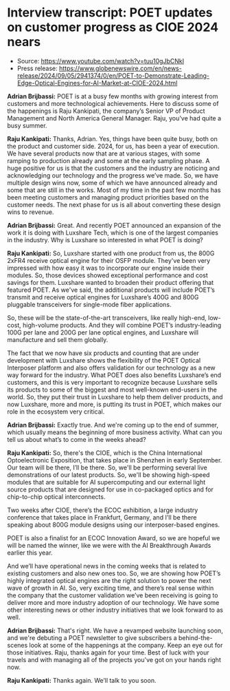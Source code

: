 # Interview transcript: POET updates on customer progress as CIOE 2024 nears

- Source: <https://www.youtube.com/watch?v=tuu10gJbCNkI>
- Press release: <https://www.globenewswire.com/en/news-release/2024/09/05/2941374/0/en/POET-to-Demonstrate-Leading-Edge-Optical-Engines-for-AI-Market-at-CIOE-2024.html>

**Adrian Brijbassi:** POET is at a busy few months with growing interest from customers and more technological achievements. Here to discuss some of the happenings is Raju Kankipati, the company’s Senior VP of Product Management and North America General Manager. Raju, you’ve had quite a busy summer.

**Raju Kankipati:** Thanks, Adrian. Yes, things have been quite busy, both on the product and customer side. 2024, for us, has been a year of execution. We have several products now that are at various stages, with some ramping to production already and some at the early sampling phase. A huge positive for us is that the customers and the industry are noticing and acknowledging our technology and the progress we’ve made. So, we have multiple design wins now, some of which we have announced already and some that are still in the works. Most of my time in the past few months has been meeting customers and managing product priorities based on the customer needs. The next phase for us is all about converting these design wins to revenue.

**Adrian Brijbassi:** Great. And recently POET announced an expansion of the work it is doing with Luxshare Tech, which is one of the largest companies in the industry. Why is Luxshare so interested in what POET is doing?

**Raju Kankipati:** So, Luxshare started with one product from us, the 800G 2xFR4 receive optical engine for their OSFP module. They've been very impressed with how easy it was to incorporate our engine inside their modules. So, those devices showed exceptional performance and cost savings for them. Luxshare wanted to broaden their product offering that featured POET. As we've said, the additional products will include POET’s transmit and receive optical engines for Luxshare’s 400G and 800G pluggable transceivers for single-mode fiber applications.

So, these will be the state-of-the-art transceivers, like really high-end, low-cost, high-volume products. And they will combine POET’s industry-leading 100G per lane and 200G per lane optical engines, and Luxshare will manufacture and sell them globally.

The fact that we now have six products and counting that are under development with Luxshare shows the flexibility of the POET Optical Interposer platform and also offers validation for our technology as a new way forward for the industry. What POET does also benefits Luxshare’s end customers, and this is very important to recognize because Luxshare sells its products to some of the biggest and most well-known end-users in the world. So, they put their trust in Luxshare to help them deliver products, and now Luxshare, more and more, is putting its trust in POET, which makes our role in the ecosystem very critical.

**Adrian Brijbassi:** Exactly true. And we're coming up to the end of summer, which usually means the beginning of more business activity. What can you tell us about what’s to come in the weeks ahead?

**Raju Kankipati:** So, there's the CIOE, which is the China International Optoelectronic Exposition, that takes place in Shenzhen in early September. Our team will be there, I’ll be there. So, we'll be performing several live demonstrations of our latest products. So, we'll be showing high-speed modules that are suitable for AI supercomputing and our external light source products that are designed for use in co-packaged optics and for chip-to-chip optical interconnects. 

Two weeks after CIOE, there’s the ECOC exhibition, a large industry conference that takes place in Frankfurt, Germany, and I'll be there speaking about 800G module designs using our interposer-based engines.

POET is also a finalist for an ECOC Innovation Award, so we are hopeful we will be named the winner, like we were with the AI Breakthrough Awards earlier this year.

And we’ll have operational news in the coming weeks that is related to existing customers and also new ones too. So, we are showing how POET’s highly integrated optical engines are the right solution to power the next wave of growth in AI. So, very exciting time, and there’s real sense within the company that the customer validation we’ve been receiving is going to deliver more and more industry adoption of our technology. We have some other interesting news or other industry initiatives that we look forward to as well.

**Adrian Brijbassi:** That's right. We have a revamped website launching soon, and we're debuting a POET newsletter to give subscribers a behind-the-scenes look at some of the happenings at the company. Keep an eye out for those initiatives. Raju, thanks again for your time. Best of luck with your travels and with managing all of the projects you've got on your hands right now.

**Raju Kankipati:** Thanks again. We’ll talk to you soon.

